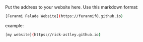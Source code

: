 Put the address to your website here. Use this markdown format:

```bash
[Feranmi Falade Website](https://feranmif8.github.io)
```

example:
```bash
[my website](https://rick-astley.github.io)
```
